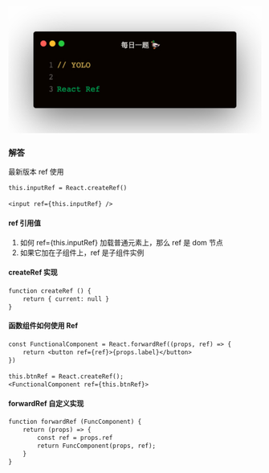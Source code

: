 ![](1.jpeg)

### 解答
最新版本 ref 使用
```
this.inputRef = React.createRef()

<input ref={this.inputRef} />
```

#### ref 引用值
1. 如何 ref={this.inputRef} 加载普通元素上，那么 ref 是 dom 节点
2. 如果它加在子组件上，ref 是子组件实例

#### createRef 实现
```
function createRef () {
    return { current: null }
}
```

#### 函数组件如何使用 Ref
```
const FunctionalComponent = React.forwardRef((props, ref) => {
    return <button ref={ref}>{props.label}</button>
})

this.btnRef = React.createRef();
<FunctionalComponent ref={this.btnRef}>
```

#### forwardRef 自定义实现
```
function forwardRef (FuncComponent) {
    return (props) => {
        const ref = props.ref
        return FuncComponent(props, ref);
    }
}
```